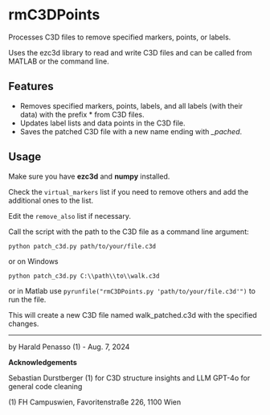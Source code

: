 # rmC3DPoints
Processes C3D files to remove specified markers, points, or labels.

Uses the ezc3d library to read and write C3D files and can be called from MATLAB or the command line.

## Features
 - Removes specified markers, points, labels, and all labels (with their data) with the prefix * from C3D files.
 - Updates label lists and data points in the C3D file.
 - Saves the patched C3D file with a new name ending with *_pached*.

## Usage
Make sure you have **ezc3d** and **numpy** installed.

Check the ``virtual_markers`` list if you need to remove others and add the additional ones to the list.

Edit the ``remove_also`` list if necessary.

Call the script with the path to the C3D file as a command line argument:

```
python patch_c3d.py path/to/your/file.c3d
```
or on Windows
```
python patch_c3d.py C:\\path\\to\\walk.c3d
```
or in Matlab use ``pyrunfile("rmC3DPoints.py 'path/to/your/file.c3d'")`` to run the file.

This will create a new C3D file named walk_patched.c3d with the specified changes.

--------
by Harald Penasso (1) - Aug. 7, 2024


**Acknowledgements**

Sebastian Durstberger (1) for C3D structure insights and LLM GPT-4o for general code cleaning

(1) FH Campuswien, Favoritenstraße 226, 1100 Wien
